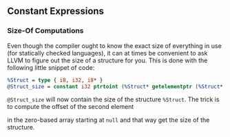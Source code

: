 ## Constant Expressions



### Size-Of Computations

Even though the compiler ought to know the exact size of everything in use (for statically checked languages), it can at times be
convenient to ask LLVM to figure out the size of a structure for you.  This is done with the following little snippet of code:

```llvm
%Struct = type { i8, i32, i8* }
@Struct_size = constant i32 ptrtoint (%Struct* getelementptr (%Struct* null, i32 1)) to i32
```

`@Struct_size` will now contain the size of the structure `%Struct`. The trick is to compute the offset of the second element

in the zero-based array starting at `null` and that way get the size of the structure.


